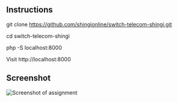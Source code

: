 ## Instructions

git clone https://github.com/shingionline/switch-telecom-shingi.git

cd switch-telecom-shingi

php -S localhost:8000

Visit http://localhost:8000

## Screenshot

![Screenshot of assignment](https://res.cloudinary.com/web900/image/upload/v1675895548/images/switch-telecom-shingi.png)
